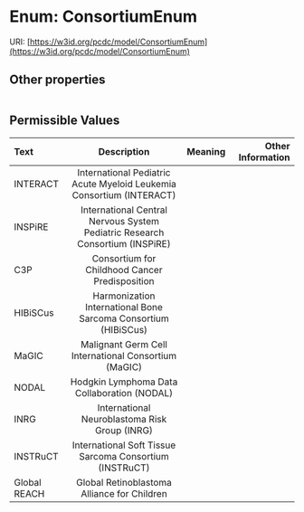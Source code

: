 
# Enum: ConsortiumEnum




URI: [https://w3id.org/pcdc/model/ConsortiumEnum](https://w3id.org/pcdc/model/ConsortiumEnum)


## Other properties

|  |  |  |
| --- | --- | --- |

## Permissible Values

| Text | Description | Meaning | Other Information |
| :--- | :---: | :---: | ---: |
| INTERACT | International Pediatric Acute Myeloid Leukemia Consortium (INTERACT) |  |  |
| INSPiRE | International Central Nervous System Pediatric Research Consortium (INSPiRE) |  |  |
| C3P | Consortium for Childhood Cancer Predisposition |  |  |
| HIBiSCus | Harmonization International Bone Sarcoma Consortium (HIBiSCus) |  |  |
| MaGIC | Malignant Germ Cell International Consortium (MaGIC) |  |  |
| NODAL | Hodgkin Lymphoma Data Collaboration (NODAL) |  |  |
| INRG | International Neuroblastoma Risk Group (INRG) |  |  |
| INSTRuCT | International Soft Tissue Sarcoma Consortium (INSTRuCT) |  |  |
| Global REACH | Global Retinoblastoma Alliance for Children |  |  |

